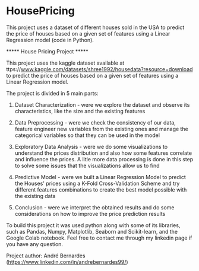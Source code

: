 # HousePricing
This project uses a dataset of different houses sold in the USA to predict the price of houses based on a given set of features using a Linear Regression model (code in Python).

***** House Pricing Project *****

This project uses the kaggle dataset available at ttps://www.kaggle.com/datasets/shree1992/housedata?resource=download  to predict the price of houses based on a given set of features using a Linear Regression model.


The project is divided in 5 main parts:

1) Dataset Characterization - were we explore the dataset and observe its characteristics, like the size and the existing features

2) Data Preprocessing -	were we check the consistency of our data, feature engineer new variables from the existing ones and manage the categorical variables so that they can be used in the model

3) Exploratory Data Analysis - were we do some visualizations to understand the prices distribution and also how some features correlate and influence the prices. A litle more data processing is done in this step to solve some issues that the visualizations allow us to find

4) Predictive Model - were we built a Linear Regression Model to predict the Houses' prices using a K-Fold Cross-Validation Scheme and try different features combinations to create the best model possible with the existing data

5) Conclusion - were we interpret the obtained results and do some considerations on how to improve the price prediction results


To build this project it was used python along with some of its libraries, such as Pandas, Numpy, Matplotlib, Seaborn and Scikit-learn, and the Google Colab notebook. Feel free to contact me through my linkedin page if you have any question.

Project author: André Bernardes (https://www.linkedin.com/in/andrebernardes99/)
